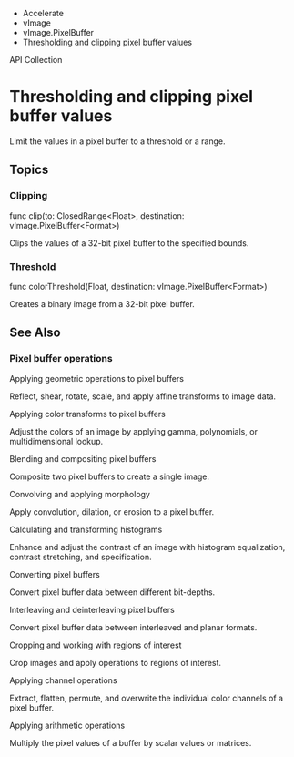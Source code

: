 

- Accelerate
- vImage
- vImage.PixelBuffer
-  Thresholding and clipping pixel buffer values 

API Collection

# Thresholding and clipping pixel buffer values

Limit the values in a pixel buffer to a threshold or a range.

## Topics

### Clipping

func clip(to: ClosedRange&lt;Float>, destination: vImage.PixelBuffer&lt;Format>)

Clips the values of a 32-bit pixel buffer to the specified bounds.

### Threshold

func colorThreshold(Float, destination: vImage.PixelBuffer&lt;Format>)

Creates a binary image from a 32-bit pixel buffer.

## See Also

### Pixel buffer operations

Applying geometric operations to pixel buffers

Reflect, shear, rotate, scale, and apply affine transforms to image data.

Applying color transforms to pixel buffers

Adjust the colors of an image by applying gamma, polynomials, or multidimensional lookup.

Blending and compositing pixel buffers

Composite two pixel buffers to create a single image.

Convolving and applying morphology

Apply convolution, dilation, or erosion to a pixel buffer.

Calculating and transforming histograms

Enhance and adjust the contrast of an image with histogram equalization, contrast stretching, and specification.

Converting pixel buffers

Convert pixel buffer data between different bit-depths.

Interleaving and deinterleaving pixel buffers

Convert pixel buffer data between interleaved and planar formats.

Cropping and working with regions of interest

Crop images and apply operations to regions of interest.

Applying channel operations

Extract, flatten, permute, and overwrite the individual color channels of a pixel buffer.

Applying arithmetic operations

Multiply the pixel values of a buffer by scalar values or matrices.

